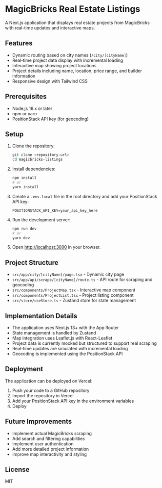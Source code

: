 # MagicBricks Real Estate Listings

A Next.js application that displays real estate projects from MagicBricks with real-time updates and interactive maps.

## Features

- Dynamic routing based on city names (`/city/[cityName]`)
- Real-time project data display with incremental loading
- Interactive map showing project locations
- Project details including name, location, price range, and builder information
- Responsive design with Tailwind CSS

## Prerequisites

- Node.js 18.x or later
- npm or yarn
- PositionStack API key (for geocoding)

## Setup

1. Clone the repository:
   ```bash
   git clone <repository-url>
   cd magicbricks-listings
   ```

2. Install dependencies:
   ```bash
   npm install
   # or
   yarn install
   ```

3. Create a `.env.local` file in the root directory and add your PositionStack API key:
   ```
   POSITIONSTACK_API_KEY=your_api_key_here
   ```

4. Run the development server:
   ```bash
   npm run dev
   # or
   yarn dev
   ```

5. Open [http://localhost:3000](http://localhost:3000) in your browser.

## Project Structure

- `src/app/city/[cityName]/page.tsx` - Dynamic city page
- `src/app/api/scrape/[cityName]/route.ts` - API route for scraping and geocoding
- `src/components/ProjectMap.tsx` - Interactive map component
- `src/components/ProjectList.tsx` - Project listing component
- `src/store/useStore.ts` - Zustand store for state management

## Implementation Details

- The application uses Next.js 13+ with the App Router
- State management is handled by Zustand
- Map integration uses Leaflet.js with React-Leaflet
- Project data is currently mocked but structured to support real scraping
- Real-time updates are simulated with incremental loading
- Geocoding is implemented using the PositionStack API

## Deployment

The application can be deployed on Vercel:

1. Push your code to a GitHub repository
2. Import the repository in Vercel
3. Add your PositionStack API key in the environment variables
4. Deploy

## Future Improvements

- Implement actual MagicBricks scraping
- Add search and filtering capabilities
- Implement user authentication
- Add more detailed project information
- Improve map interactivity and styling

## License

MIT

